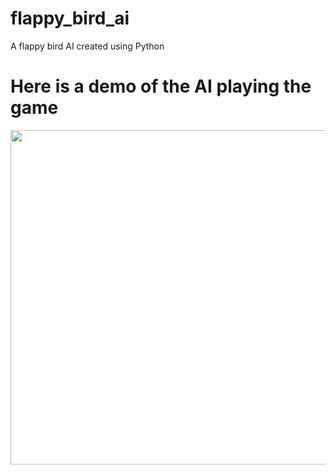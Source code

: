 # flappy_bird_ai
A flappy bird AI created using Python

# Here is a demo of the AI playing the game

<img src="flappybird_ai_demo.gif" width="800" height="535"/>
